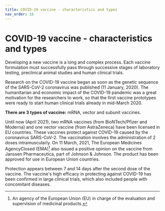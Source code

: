 ```yaml
---
title: COVID-19 vaccine - characteristics and types
nav_order: 16
---
```

COVID-19 vaccine - characteristics and types
===========================================

Developing a new vaccine is a long and complex process. Each vaccine formulation must successfully pass through successive stages of laboratory testing, preclinical animal studies and human clinical trials.

Research on the COVID-19 vaccine began as soon as the genetic sequence of the SARS-CoV-2 coronavirus was published (11 January, 2020). The humanitarian and economic impact of the COVID-19 pandemic was a great motivation for the researchers to work, so that the first vaccine prototypes were ready to start human clinical trials already in mid-March 2020.

**There are 3 types of vaccine:** mRNA, vector and subunit vaccines.

Until now (April 2021), two mRNA vaccines (from BioNTech/Pfizer and Moderna) and one vector vaccine (from AstraZeneca) have been licensed in EU countries. These vaccines protect against COVID-19 caused by the coronavirus SARS-CoV-2. The vaccination involves the administration of 2 doses intramuscularly. On 11 March, 2021, The European Medicines AgencyClosed (EMA)[^1] also issued a positive opinion on the vaccine from Janssen Pharmaceutica, part of Johnson & Johnson. The product has been approved for use in European Union countries.

Protection appears between 7 and 14 days after the second dose of the vaccine. The vaccine's high efficacy in protecting against COVID-19 has been confirmed in large clinical trials, which also included people with concomitant diseases.

[^1]: An agency of the European Union (EU) in charge of the evaluation and supervision of medicinal products.